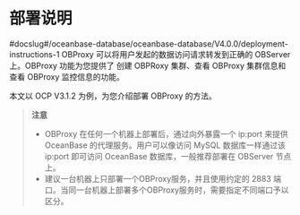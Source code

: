 # 部署说明
#docslug#/oceanbase-database/oceanbase-database/V4.0.0/deployment-instructions-1
OBProxy 可以将用户发起的数据访问请求转发到正确的 OBServer 上。OBProxy 功能为您提供了 创建 OBPRoxy 集群、查看 OBProxy 集群信息和查看 OBProxy 监控信息的功能。

本文以 OCP V3.1.2 为例，为您介绍部署 OBProxy 的方法。

> **注意**
>
> <ul><li>OBProxy 在任何一个机器上部署后，通过向外暴露一个 ip:port 来提供 OceanBase 的代理服务。用户可以像访问 MySQL 数据库一样通过该 ip:port 即可访问 OceanBase 数据库，一般推荐部署在 OBServer 节点上。</li><li>建议一台机器上只部署一个OBProxy服务，并且使用约定的 2883 端口。当同一台机器上部署多个OBProxy服务时，需要指定不同端口予以区分。</li></ul>
